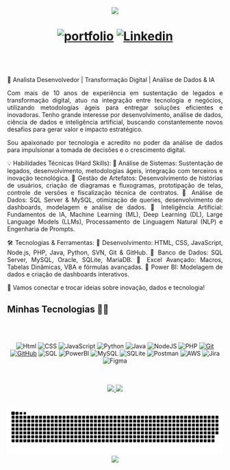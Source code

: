 
<h1 align="center">
    <img src="https://readme-typing-svg.herokuapp.com/?font=Righteous&size=28&center=true&vCenter=true&width=800&height=70&duration=4000&lines=Olá!+Eu+sou+o+Rodrigo+Rodrigues+Analista+Desenvolvedor👨‍💻;" />

[![portfolio](https://img.shields.io/badge/my_portfolio-000?style=for-the-badge&logo=ko-fi&logoColor=white)](https://rodrigor-ti.github.io/)
[![Linkedin](https://img.shields.io/badge/LinkedIn-0077B5?style=for-the-badge&logo=linkedin&logoColor=white)](https://www.linkedin.com/in/rodrigo-rodrigues-b654bb64/)
</h1>

</div><br/>
<br>
<!--- Sobre mim---> 
<div align="justify">

🚀 Analista Desenvolvedor | Transformação Digital | Análise de Dados & IA

Com mais de 10 anos de experiência em sustentação de legados e transformação digital, atuo na integração entre tecnologia e negócios, utilizando metodologias ágeis para entregar soluções eficientes e inovadoras. Tenho grande interesse por desenvolvimento, análise de dados, ciência de dados e inteligência artificial, buscando constantemente novos desafios para gerar valor e impacto estratégico.

Sou apaixonado por tecnologia e acredito no poder da análise de dados para impulsionar a tomada de decisões e o crescimento digital.

💡 Habilidades Técnicas (Hard Skills):
🔹 Análise de Sistemas: Sustentação de legados, desenvolvimento, metodologias ágeis, integração com terceiros e inovação tecnológica.
🔹 Gestão de Artefatos: Desenvolvimento de histórias de usuários, criação de diagramas e fluxogramas, prototipação de telas, controle de versões e fiscalização técnica de contratos.
🔹 Análise de Dados: SQL Server & MySQL, otimização de queries, desenvolvimento de dashboards, modelagem e análise de dados.
🔹 Inteligência Artificial: Fundamentos de IA, Machine Learning (ML), Deep Learning (DL), Large Language Models (LLMs), Processamento de Linguagem Natural (NLP) e Engenharia de Prompts.

🛠️ Tecnologias & Ferramentas:
🔹 Desenvolvimento: HTML, CSS, JavaScript, Node.js, PHP, Java, Python, SVN, Git & GitHub.
🔹 Banco de Dados: SQL Server, MySQL, Oracle, SQLite, MariaDB.
🔹 Excel Avançado: Macros, Tabelas Dinâmicas, VBA e fórmulas avançadas.
🔹 Power BI: Modelagem de dados e criação de dashboards interativos.

📩 Vamos conectar e trocar ideias sobre inovação, dados e tecnologia!
</div>


## Minhas Tecnologias 👨‍💻
</div><br/>
<br>
<!--- Minhas Tecnologias ---> 
  <div align="center">

      
![Html](https://img.shields.io/badge/Html-blue?style=for-the-badge&logo=html5)
![CSS](https://img.shields.io/badge/CSS-red?style=for-the-badge&logo=Css3)
![JavaScript](https://img.shields.io/badge/JavaScript-black?style=for-the-badge&logo=javascript)
![Python](https://img.shields.io/badge/Python-gray?style=for-the-badge&logo=python)
![Java](https://img.shields.io/badge/java-%23ED8B00.svg?style=for-the-badge&logo=openjdk&logoColor=white)
![NodeJS](https://img.shields.io/badge/node.js-6DA55F?style=for-the-badge&logo=node.js&logoColor=white)
![PHP](https://img.shields.io/badge/php-%23777BB4.svg?style=for-the-badge&logo=php&logoColor=white)
[![Git](https://img.shields.io/badge/Git-000?style=for-the-badge&logo=git&logoColor=E94D5F)](https://git-scm.com/doc)
[![GitHub](https://img.shields.io/badge/GitHub-000?style=for-the-badge&logo=github&logoColor=30A3DC)](https://docs.github.com/)
![SQL](https://img.shields.io/badge/sql-%23ED8B00.svg?style=for-the-badge&logo=SQL)
![PowerBI](https://img.shields.io/badge/PowerBI-%23ED8B00.svg?style=for-the-badge&logo=powerbi)
![MySQL](https://img.shields.io/badge/mysql-%2300f.svg?style=for-the-badge&logo=mysql&logoColor=white)
![SQLite](https://img.shields.io/badge/sqlite-%2307405e.svg?style=for-the-badge&logo=sqlite&logoColor=white)
![Postman](https://img.shields.io/badge/Postman-FF6C37?style=for-the-badge&logo=postman&logoColor=white)
![AWS](https://img.shields.io/badge/AWS-%23FF9900.svg?style=for-the-badge&logo=amazon-aws&logoColor=white)
![Jira](https://img.shields.io/badge/jira-%230A0FFF.svg?style=for-the-badge&logo=jira&logoColor=white)
![Figma](https://img.shields.io/badge/figma-%23F24E1E.svg?style=for-the-badge&logo=figma&logoColor=white)
</div>

 </div><br/>
<br>
  <!--- tabelas ---> 
  <div align="center">
 <a href="https://github.com/rodrigor-ti">
  <img height="160em" src="https://github-readme-stats.vercel.app/api?username=rodrigor-ti&bg_color=000&border_color=1589F0&title_color=1589F0&text_color=1589F0"/>
  <img height="160em" src="https://github-readme-stats.vercel.app/api/top-langs/?username=rodrigor-ti&layout=compact&theme=transparent&bg_color=000&border_color=1589F0&show_icons=true&icon_color=1589F0&title_color=1589F0&text_color=1589F0"/>
</div>


 </div><br/>
<br>
<!--- snake --->  
  <div align="center">
      <img src="https://github.com/1999AZZAR/1999AZZAR/blob/readme/resources/grid-snake.svg" alt="snake" /></a>
      <img src="https://resources/img/waving.gif">
  </div>
  





